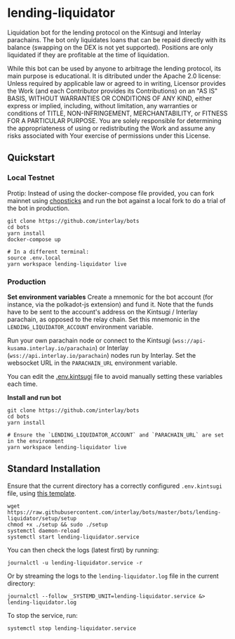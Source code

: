 # lending-liquidator

Liquidation bot for the lending protocol on the Kintsugi and Interlay parachains. The bot only liquidates loans that can be repaid directly with its balance (swapping on the DEX is not yet supported). Positions are only liquidated if they are profitable at the time of liquidation.

While this bot can be used by anyone to arbitrage the lending protocol, its main purpose is educational. It is ditributed under the Apache 2.0 license: Unless required by applicable law or agreed to in writing, Licensor provides the Work (and each Contributor provides its Contributions) on an "AS IS" BASIS, WITHOUT WARRANTIES OR CONDITIONS OF ANY KIND, either express or implied, including, without limitation, any warranties or conditions of TITLE, NON-INFRINGEMENT, MERCHANTABILITY, or FITNESS FOR A PARTICULAR PURPOSE. You are solely responsible for determining the appropriateness of using or redistributing the Work and assume any risks associated with Your exercise of permissions under this License.

## Quickstart
### Local Testnet

Protip: Instead of using the docker-compose file provided, you can fork mainnet using [chopsticks](https://github.com/AcalaNetwork/chopsticks) and run the bot against a local fork to do a trial of the bot in production.

```shell
git clone https://github.com/interlay/bots
cd bots
yarn install
docker-compose up

# In a different terminal:
source .env.local
yarn workspace lending-liquidator live
```

### Production

**Set environment variables**
Create a mnemonic for the bot account (for instance, via the polkadot-js extension) and fund it. Note that the funds have to be sent to the account's address on the Kintsugi / Interlay parachain, as opposed to the relay chain. Set this mnemonic in the `LENDING_LIQUIDATOR_ACCOUNT` environment variable.

Run your own parachain node or connect to the Kintsugi (`wss://api-kusama.interlay.io/parachain`) or Interlay (`wss://api.interlay.io/parachain`) nodes run by Interlay. Set the websocket URL in the `PARACHAIN_URL` environment variable.

You can edit the [.env.kintsugi](./.env.kintsugi) file to avoid manually setting these variables each time.

**Install and run bot**
```shell
git clone https://github.com/interlay/bots
cd bots
yarn install

# Ensure the `LENDING_LIQUIDATOR_ACCOUNT` and `PARACHAIN_URL` are set in the environment
yarn workspace lending-liquidator live
```

## Standard Installation

Ensure that the current directory has a correctly configured `.env.kintsugi` file, using [this template](./.env.kintsugi).

```shell
wget https://raw.githubusercontent.com/interlay/bots/master/bots/lending-liquidator/setup/setup
chmod +x ./setup && sudo ./setup
systemctl daemon-reload
systemctl start lending-liquidator.service
```

You can then check the logs (latest first) by running:

```shell
journalctl -u lending-liquidator.service -r
```

Or by streaming the logs to the `lending-liquidator.log` file in the current directory:

```shell
journalctl --follow _SYSTEMD_UNIT=lending-liquidator.service &> lending-liquidator.log
```

To stop the service, run:

```shell
systemctl stop lending-liquidator.service
```
